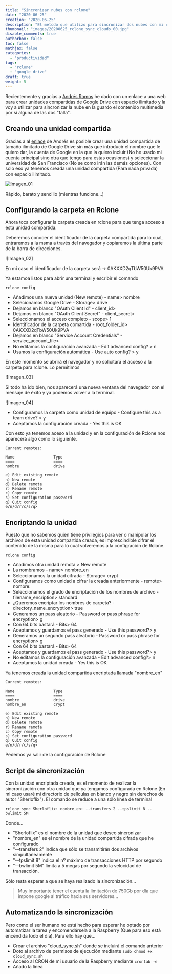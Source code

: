 ```yaml
---
title: "Sincronizar nubes con rclone"
date: "2020-06-25"
creation: "2020-06-25"
description: "El método que utilizo para sincronizar dos nubes con mi contenido multimedia por si una de las dos desaparece."
thumbnail: "images/20200625_rclone_sync_clouds_00.jpg"
disable_comments: true
authorbox: false
toc: false
mathjax: false
categories:
  - "productividad"
tags:
  - "rclone"
  - "google drive"
draft: true
weight: 5
---
```

Recientemente y gracias a [Andrés Ramos] he dado con un enlace a una web para crear unidades compartidas de Google Drive con espacio ilimitado y la voy a utilizar para sincronizar la nube en la guardo el contenido multimedia por si alguna de las dos "falla".
<!--more-->

## Creando una unidad compartida ##

Gracias a al [enlace] de Andrés es posible crear una unidad compartida de tamaño ilimitado de Google Drive sin más que introducir el nombre que le quiero dar, la cuenta de Google en la que la quiero incluir (No he usado mi cuenta principal sino otra que tengo para estas ocasiones) y seleccionar la universidad de San Francisco (No se como irán las demás opciones). Con solo eso ya tenemos creada una unidad compartida (Para nada privada) con espacio ilimitado.

![Imagen_01]

Rápido, barato y sencillo (mientras funcione...)

## Configurando la carpeta en Rclone ##

Ahora toca configurar la carpeta creada en rclone para que tenga acceso a esta unidad compartida.

Deberemos conocer el identificador de la carpeta compartida para lo cual, entraremos a la msma a través del navegador y copiaremos la última parte de la barra de direcciones.

![Imagen_02]

En mi caso el identificador de la carpeta será -> 0AKXXD2qTbW50Uk9PVA

Ya estamoa listos para abrir una terminal y escribir el comando

```
rclone config
```

- Añadimos una nueva unidad (New remote) - name> nombre
- Selecionamos Google Drive - Storage> drive
- Dejamos en blanco "OAuth Client Id" - client_id>
- Dejamos en blanco "OAuth Client Secret" - client_secret>
- Seleccionamos el acceso completo - scope> 1
- Identificador de la carpeta comartida - root_folder_id> 0AKXXD2qTbW50Uk9PVA
- Dejamos en blanco "Service Account Credentials" - service_account_file>
- No editamos la configuración avanzada - Edit advanced config? > n
- Usamos la configuración automática - Use auto config? > y

En este momento se abrirá el navegador y no solicitará el acceso a la carpeta para rclone. Lo permitimos

![Imagen_03]

Si todo ha ido bien, nos aparecerá una nueva ventana del navegador con el mensaje de éxito y ya podemos volver a la terminal.

![Imagen_04]

- Configuramos la carpeta como unidad de equipo - Configure this as a team drive? > y
- Aceptamos la configuración creada - Yes this is OK

Con esto ya tenemos aceso a la unidad y en la configuración de Rclone nos aparecerá algo como lo siguiente.

```
Current remotes:

Name                 Type
====                 ====
nombre               drive

e) Edit existing remote
n) New remote
d) Delete remote
r) Rename remote
c) Copy remote
s) Set configuration password
q) Quit config
e/n/d/r/c/s/q> 

```

## Encriptando la unidad ##
Puesto que no sabemos quien tiene privilegios para ver o manipular los archivos de esta unidad compartida creada, es imprescindible cifrar el contenido de la misma para lo cual volveremos a la configración de Rclone.

```
rclone config
```

- Añadimos otra unidad remota > New remote
- La nombramos - name> nombre_en
- Seleccionamos la unidad cifrada - Storage> crypt
- Configuramos como unidad a cifrar la creada anteriormente - remote> nombre:
- Seleccionamos el grado de encriptación de los nombres de archivo - filename_encription> standard
- ¿Queremos encriptar los nombres de carpeta? - directory_name_encryption> true
- Generamos un pass aleatorio - Password or pass phrase for encryption> g
- Con 64 bits bastará - Bits> 64
- Aceptamos y guardamos el pass generado - Use this password?> y
- Generamos un segundo pass aleatorio - Password or pass phrase for encryption> g
- Con 64 bits bastará - Bits> 64
- Aceptamos y guardamos el pass generado - Use this password?> y
- No editamos la configuración avanzada - Edit advanced config?> n
- Aceptamos la unidad creada - Yes this is OK

Ya tenemos creada la unidad compartida encriptada llamada "nombre_en"

```
Current remotes:

Name                 Type
====                 ====
nombre               drive
nombre_en            crypt

e) Edit existing remote
n) New remote
d) Delete remote
r) Rename remote
c) Copy remote
s) Set configuration password
q) Quit config
e/n/d/r/c/s/q>
```
Pedemos ya salir de la configuración de Rclone

## Script de sincronización ##
Con la unidad encriptada creada, es el momento de realizar la sincronización con otra unidad que ya tengamos configurada en Rclone (En mi caso usaré mi directorio de películas en blanco y negro sin derechos de autor "Sherloflix"). El comando se reduce a una sólo línea de terminal

```
rclone sync Sherloflix: nombre_en: --transfers 2 --tpslimit 8 --bwlimit 5M
```

Donde...
- "Sherloflix" es el nombre de la unidad que deseo sincronizar
- "nombre_en" es el nombre de la unidad compartida cifrada que he configurado
- "--transfers 2" indica que sólo se transmitirán dos archivos simpultaneamente
- "--tpslimit 8" indica el nº máximo de transacciones HTTP por segundo
- "--bwlimit 5M" limita a 5 megas por segundo la velocidad de transacción.

Sólo resta esperar a que se haya realizado la sincronización...

> Muy importante tener el cuenta la limitación de 750Gb por día que impone google al tráfico hacia sus servidores...

## Automatizando la sincronización ##
Pero como el ser humano no está hecho para esperar he optado por automatizar la tarea y encomendársela a la Raspberry (Que para eso está encendida todo el día). Para ello hay que...

- Crear el archivo "cloud_sync.sh" donde se incluirá el comando anterior
- Doto al archivo de permisos de ejecución mediante `sudo chmod +x cloud_sync.sh`
- Acceso al CRON de mi usuario de la Raspberry mediante `crontab -e`
- Añado la línea 


[Andrés Ramos]:  http://www.andresramos.pro/google-drive-gratis/
[enlace]: https://td.fastio.me/


[Imagen_01]: /images/20200625_rclone_sync_clouds_01.jpg
[Imagen_01]: /images/20200625_rclone_sync_clouds_02.jpg
